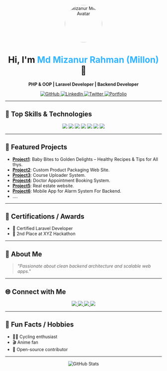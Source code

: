 <!-- Profile Header with image and badges -->
<p align="center">
  <img src="https://avatars.githubusercontent.com/u/119239411?v=4" width="120" style="border-radius: 50%;" alt="Mizanur Millon Avatar"/>
</p>

<h1 align="center">Hi, I'm <span style="color:#32B5FF;">Md Mizanur Rahman (Millon)</span> 👋</h1>
<p align="center">
  <b>PHP & OOP | Laravel Developer | Backend Developer</b>
</p>
<p align="center">
  <a href="https://github.com/mizanurmillon">
    <img src="https://img.shields.io/github/followers/mizanurmillon?label=GitHub&style=social" alt="GitHub">
  </a>
  <a href="https://www.linkedin.com/in/mizanurmillon">
    <img src="https://img.shields.io/badge/LinkedIn-Connect-blue?logo=linkedin&style=flat-square" alt="LinkedIn">
  </a>
  <a href="https://twitter.com/mizanurmillon">
    <img src="https://img.shields.io/twitter/follow/mizanurmillon?label=Twitter&style=social" alt="Twitter">
  </a>
  <a href="https://mizanurmillon.dev">
    <img src="https://img.shields.io/badge/Portfolio-Visit-green?style=flat-square" alt="Portfolio">
  </a>
</p>

---

## 🚀 Top Skills & Technologies

<p align="center">
  <img src="https://img.shields.io/badge/PHP-777BB4?logo=php&logoColor=white&style=for-the-badge" />
  <img src="https://img.shields.io/badge/Laravel-F72C1F?logo=laravel&logoColor=white&style=for-the-badge" />
  <img src="https://img.shields.io/badge/MySQL-00758F?logo=mysql&logoColor=white&style=for-the-badge" />
  <img src="https://img.shields.io/badge/REST%20APIs-005571?logo=api&logoColor=white&style=for-the-badge" />
  <img src="https://img.shields.io/badge/JavaScript-F7DF1E?logo=javascript&logoColor=black&style=for-the-badge" />
  <img src="https://img.shields.io/badge/Docker-2496ED?logo=docker&logoColor=white&style=for-the-badge" />
  <img src="https://img.shields.io/badge/Git-F05032?logo=git&logoColor=white&style=for-the-badge" />
</p>

---

## 🌟 Featured Projects

- [**Project1**](https://health-recipes-frontend.netlify.app/): Baby Bites to Golden Delights – Healthy Recipes & Tips for All thys.
- [**Project2**](https://777bags.com/): Custom Product Packaging Web Site.
- [**Project3**](https://bjjsource.com/): Course Uploader System.
- [**Project4**](https://mind-care-taupe.vercel.app/): Doctor Appointment Booking System.
- [**Project5**](https://synergy-nvest.netlify.app/): Real estate website.
- [**Project6**](https://theoa.softvencefsd.xyz/): Mobile App for Alarm System For Backend.
- ....
---

## 🏅 Certifications / Awards

- 🥇 Certified Laravel Developer
- 🥈 2nd Place at XYZ Hackathon

---

## 💬 About Me

> _"Passionate about clean backend architecture and scalable web apps."_

---

## 🌐 Connect with Me

<p align="center">
  <a href="https://github.com/mizanurmillon">
    <img src="https://img.shields.io/badge/GitHub-181717?logo=github&logoColor=white&style=for-the-badge" />
  </a>
  <a href="https://www.linkedin.com/in/md-mizanur-rahman-5a1200280">
    <img src="https://img.shields.io/badge/LinkedIn-0077B5?logo=linkedin&logoColor=white&style=for-the-badge" />
  </a>
  <a href="https://twitter.com/mizanurmillon">
    <img src="https://img.shields.io/badge/Twitter-1DA1F2?logo=twitter&logoColor=white&style=for-the-badge" />
  </a>
  <a href="https://mdmizanur-rahman.netlify.app">
    <img src="https://img.shields.io/badge/Portfolio-Visit-green?style=for-the-badge" />
  </a>
</p>

---

## 🎉 Fun Facts / Hobbies

- 🚴‍♂️ Cycling enthusiast
- 🎬 Anime fan
- 🤝 Open-source contributor

---

<p align="center">
  <img src="https://github-readme-stats.vercel.app/api?username=mizanurmillon&show_icons=true&theme=tokyonight" alt="GitHub Stats" />
</p>
